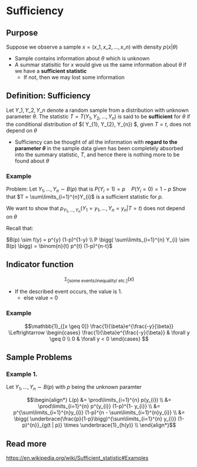 # Sufficiency

## Purpose
Suppose we observe a sample $x = (x\_{1},x\_{2},...,x\_{n})$ with density $p( x | \theta)$
* Sample contains information about $\theta$ which is unknown
* A summar statisitic for $x$ would give us the same information about $\theta$ if we have a **sufficient statistic**
    * If not, then we may lost some information


## Definition: Sufficiency
Let $Y\_{1}, Y\_{2}, Y\_{n}$ denote a random sample from a distribution with unknown parameter $\theta$. The statistic $T = T(Y_{1}, Y_{2},..., Y_{n})$ is said to be **sufficient** for $\theta$ if the conditional distribution of $( Y\_{1}, Y\_{2}, Y\_{n}) $, given $T=t$, does not depend on $\theta$
* Sufficiency can be thought of all the information with **regard to the parameter $\theta$** in the sample data given has been completely absorbed into the summary statistic, $T$, and hence there is nothing more to be found about $\theta$
### Example

Problem: Let $Y_{1}, ..., Y_{n} \sim B(p)$ that is $P(Y_{i}=1) = p \quad P(Y_{i}=0) = 1-p$ Show that $T = \sum\limits_{i=1}^{n}Y_{i}$ is a sufficient statistic for $p$.

We want to show that $p_{Y_{1},..., Y_{n}}(Y_{1} = y_{1}, ..., Y_{n} = y_{n} | T=t)$ does not depend on $\theta$

Recall that:

$B(p) \sim f(y) = p^{y} (1-p)^{1-y} \\
P \bigg( \sum\limits_{i=1}^{n} Y_{i} \sim B(p) \bigg) = \binom{n}{t} p^{t} (1-p)^{n-t}$
## Indicator function 

$$\mathbb{1}_{[\text{some events/inequality/ etc.}]}(x)$$
* If the described event occurs, the value is 1.
    * else value = 0

### Example

$$\mathbb{1}_{[x \geq 0]} \frac{1}{\beta}e^{\frac{-y}{\beta}} \Leftrightarrow 
\begin{cases}
\frac{1}{\beta}e^{\frac{-y}{\beta}} & \forall y \geq 0 \\
0 & \forall y < 0
\end{cases}
$$

## Sample Problems
### Example 1.
Let $Y_{1}, ..., Y_{n} \sim B(p)$ with $p$ being the unknown paramter

```math
\begin{align*}
L(p) &= \prod\limits_{i=1}^{n} p(y_{i}) \\
&= \prod\limits_{i=1}^{n} p^{y_{i}} (1-p)^{1- y_{i}} \\
&= p^{\sum\limits_{i=1}^{n}y_{i}} (1-p)^{n - \sum\limits_{i=1}^{n}y_{i}} \\
&= \bigg( \underbrace{\frac{p}{1-p}\bigg)^{\sum\limits_{i=1}^{n} y_{i}} (1-p)^{n}}_{g(t | p)} \times \underbrace{1}_{h(y)} \\
\end{align*}
```


## Read more
https://en.wikipedia.org/wiki/Sufficient_statistic#Examples